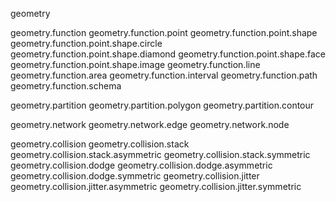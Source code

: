 geometry

geometry.function
geometry.function.point
geometry.function.point.shape
geometry.function.point.shape.circle
geometry.function.point.shape.diamond
geometry.function.point.shape.face
geometry.function.point.shape.image
geometry.function.line
geometry.function.area
geometry.function.interval
geometry.function.path
geometry.function.schema

geometry.partition
geometry.partition.polygon
geometry.partition.contour

geometry.network
geometry.network.edge
geometry.network.node

geometry.collision
geometry.collision.stack
geometry.collision.stack.asymmetric
geometry.collision.stack.symmetric
geometry.collision.dodge
geometry.collision.dodge.asymmetric
geometry.collision.dodge.symmetric
geometry.collision.jitter
geometry.collision.jitter.asymmetric
geometry.collision.jitter.symmetric
